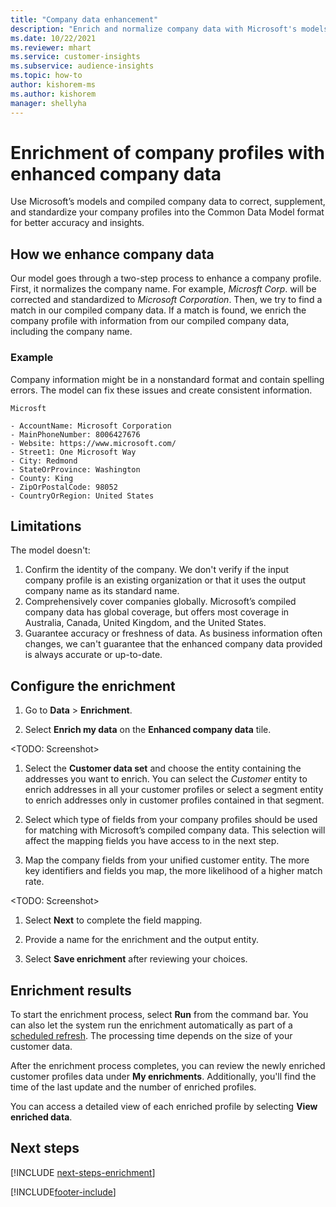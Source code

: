 ```yaml
---
title: "Company data enhancement"
description: "Enrich and normalize company data with Microsoft's models."
ms.date: 10/22/2021
ms.reviewer: mhart
ms.service: customer-insights
ms.subservice: audience-insights
ms.topic: how-to
author: kishorem-ms
ms.author: kishorem
manager: shellyha
---
```


# Enrichment of company profiles with enhanced company data

Use Microsoft’s models and compiled company data to correct, supplement, and standardize your company profiles into the Common Data Model format for better accuracy and insights.

## How we enhance company data

Our model goes through a two-step process to enhance a company profile. First, it normalizes the company name. For example, *Microsft Corp*. will be corrected and standardized to *Microsoft Corporation*. Then, we try to find a match in our compiled company data. If a match is found, we enrich the company profile with information from our compiled company data, including the company name.


### Example

Company information might be in a nonstandard format and contain spelling errors. The model can fix these issues and create consistent information.

```Input
Microsft
```

```Output
- AccountName: Microsoft Corporation
- MainPhoneNumber: 8006427676
- Website: https://www.microsoft.com/
- Street1: One Microsoft Way
- City: Redmond
- StateOrProvince: Washington
- County: King
- ZipOrPostalCode: 98052
- CountryOrRegion: United States
```

## Limitations

The model doesn't: 

1.	Confirm the identity of the company. We don't verify if the input company profile is an existing organization or that it uses the output company name as its standard name.
2.	Comprehensively cover companies globally. Microsoft’s compiled company data has global coverage, but offers most coverage in Australia, Canada, United Kingdom, and the United States.
3.	Guarantee accuracy or freshness of data. As business information often changes, we can't guarantee that the enhanced company data provided is always accurate or up-to-date.

## Configure the enrichment

1. Go to **Data** > **Enrichment**.

1. Select **Enrich my data** on the **Enhanced company data** tile.

<TODO: Screenshot>

1. Select the **Customer data set** and choose the entity containing the addresses you want to enrich. You can select the *Customer* entity to enrich addresses in all your customer profiles or select a segment entity to enrich addresses only in customer profiles contained in that segment.

1. Select which type of fields from your company profiles should be used for matching with Microsoft’s compiled company data. This selection will affect the mapping fields you have access to in the next step.

1.	Map the company fields from your unified customer entity. The more key identifiers and fields you map, the more likelihood of a higher match rate.

<TODO: Screenshot>

1. Select **Next** to complete the field mapping.

1. Provide a name for the enrichment and the output entity.

1. Select **Save enrichment** after reviewing your choices.

## Enrichment results

To start the enrichment process, select **Run** from the command bar. You can also let the system run the enrichment automatically as part of a [scheduled refresh](system.md#schedule-tab). The processing time depends on the size of your customer data.

After the enrichment process completes, you can review the newly enriched customer profiles data under **My enrichments**. Additionally, you'll find the time of the last update and the number of enriched profiles.

You can access a detailed view of each enriched profile by selecting **View enriched data**.

## Next steps

[!INCLUDE [next-steps-enrichment](../includes/next-steps-enrichment.md)]

[!INCLUDE[footer-include](../includes/footer-banner.md)]
